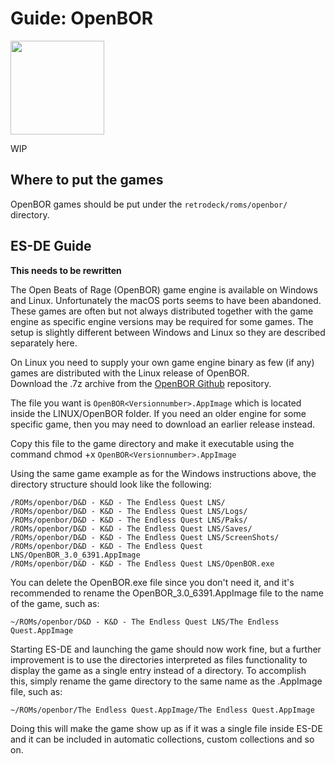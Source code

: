 # Guide: OpenBOR

<img src="../../wiki_images/logos//openbor-logo.svg" width="150">

WIP

## Where to put the games
OpenBOR games should be put under the `retrodeck/roms/openbor/` directory.

## ES-DE Guide

**This needs to be rewritten**

The Open Beats of Rage (OpenBOR) game engine is available on Windows and Linux. Unfortunately the macOS ports seems to have been abandoned.
These games are often but not always distributed together with the game engine as specific engine versions may be required for some games. The setup is slightly different between Windows and Linux so they are described separately here.

On Linux you need to supply your own game engine binary as few (if any) games are distributed with the Linux release of OpenBOR. <br>
Download the .7z archive from the [OpenBOR Github](https://github.com/DCurrent/openbor) repository.

The file you want is `OpenBOR<Versionnumber>.AppImage` which is located inside the LINUX/OpenBOR folder. If you need an older engine for some specific game, then you may need to download an earlier release instead.

Copy this file to the game directory and make it executable using the command chmod +x `OpenBOR<Versionnumber>.AppImage`

Using the same game example as for the Windows instructions above, the directory structure should look like the following:

```
/ROMs/openbor/D&D - K&D - The Endless Quest LNS/
/ROMs/openbor/D&D - K&D - The Endless Quest LNS/Logs/
/ROMs/openbor/D&D - K&D - The Endless Quest LNS/Paks/
/ROMs/openbor/D&D - K&D - The Endless Quest LNS/Saves/
/ROMs/openbor/D&D - K&D - The Endless Quest LNS/ScreenShots/
/ROMs/openbor/D&D - K&D - The Endless Quest LNS/OpenBOR_3.0_6391.AppImage
/ROMs/openbor/D&D - K&D - The Endless Quest LNS/OpenBOR.exe
```

You can delete the OpenBOR.exe file since you don't need it, and it's recommended to rename the OpenBOR_3.0_6391.AppImage file to the name of the game, such as:

`~/ROMs/openbor/D&D - K&D - The Endless Quest LNS/The Endless Quest.AppImage`

Starting ES-DE and launching the game should now work fine, but a further improvement is to use the directories interpreted as files functionality to display the game as a single entry instead of a directory. To accomplish this, simply rename the game directory to the same name as the .AppImage file, such as:

`~/ROMs/openbor/The Endless Quest.AppImage/The Endless Quest.AppImage`

Doing this will make the game show up as if it was a single file inside ES-DE and it can be included in automatic collections, custom collections and so on.
